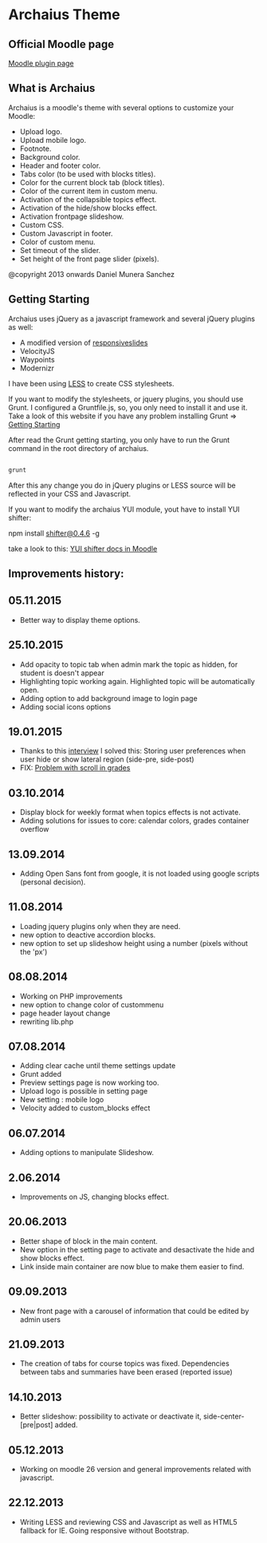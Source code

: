 Archaius Theme
==============

Official Moodle page
--------------------

[Moodle plugin page](https://moodle.org/plugins/view/theme_archaius)

What is Archaius
----------------

Archaius is a moodle's theme with several options to customize your Moodle:

 * Upload logo.
 * Upload mobile logo.
 * Footnote.
 * Background color.
 * Header and footer color.
 * Tabs color (to be used with blocks titles).
 * Color for the current block tab (block titles).
 * Color of the current item in custom menu.
 * Activation of the collapsible topics effect.
 * Activation of the hide/show blocks effect.
 * Activation frontpage slideshow.
 * Custom CSS.
 * Custom Javascript in footer.
 * Color of custom menu.
 * Set timeout of the slider.
 * Set height of the front page slider (pixels).

 @copyright  2013 onwards Daniel Munera Sanchez

Getting Starting
----------------

Archaius uses jQuery as a javascript framework and several jQuery plugins as well:

* A modified version of [responsiveslides](https://github.com/dmuneras/ResponsiveSlides.js)
* VelocityJS
* Waypoints
* Modernizr

I have been using [LESS](http://lesscss.org/) to create CSS stylesheets.


If you want to modify the stylesheets, or jquery plugins, you should use Grunt. I configured a Gruntfile.js, so, you only need to install it and use it. Take a look of this
website if you have any problem installing Grunt => [Getting Starting](http://gruntjs.com/getting-started)

After read the Grunt getting starting, you only have to run the Grunt command in the root
directory of archaius.

```javascript

grunt

```
After this any change you do in jQuery plugins or LESS source will be reflected in your CSS
and Javascript.

If you want to modify the archaius YUI module, yout have to install YUI shifter:

npm install shifter@0.4.6 -g

take a look to this: [YUI shifter docs in Moodle](https://docs.moodle.org/dev/YUI/Shifter)



Improvements history:
---------------------

05.11.2015
----------

* Better way to display theme options.

25.10.2015
----------

* Add opacity to topic tab when admin mark the topic as hidden, for student is doesn't appear
* Highlighting topic working again. Highlighted topic will be automatically open.
* Adding option to add background image to login page
* Adding social icons options

19.01.2015
----------

* Thanks to this [interview](https://moodle.org/mod/forum/discuss.php?d=268170#p1196711)
I solved this: Storing user preferences when user hide or show lateral region (side-pre, side-post)
* FIX: [Problem with scroll in grades](https://github.com/dmuneras/moodle-theme_archaius/issues/27)

03.10.2014
----------


* Display block for weekly format when topics effects is not activate.
* Adding solutions for issues to core: calendar colors, grades container overflow

13.09.2014
----------

* Adding Open Sans font from google, it is not loaded using google scripts (personal
decision).

11.08.2014
----------

* Loading jquery plugins only when they are need.
* new option to deactive accordion blocks.
* new option to set up slideshow height using a number (pixels without the 'px')


08.08.2014
----------

* Working on PHP improvements
* new option to change color of custommenu
* page header layout change
* rewriting lib.php

07.08.2014
----------

* Adding clear cache until theme settings update
* Grunt added
* Preview settings page is now working too.
* Upload logo is possible in setting page
* New setting : mobile logo
* Velocity added to custom_blocks effect

06.07.2014
----------

* Adding options to manipulate Slideshow.

2.06.2014
---------

* Improvements on JS, changing blocks effect.

20.06.2013
----------

* Better shape of block in the main content.
* New option in the setting page to activate and desactivate the hide and show blocks effect.
* Link inside main container are now blue to make them easier to find.

09.09.2013
----------

* New front page with a carousel of information that could be edited by admin users

21.09.2013
-----------

* The creation of tabs for course topics was fixed. Dependencies between tabs and summaries have been erased (reported issue)

14.10.2013
----------

* Better slideshow: possibility to activate or deactivate it, side-center-[pre|post] added.


05.12.2013
----------

* Working on moodle 26 version and general improvements related with javascript.

22.12.2013
----------

* Writing LESS and reviewing CSS and Javascript as well as HTML5 fallback for IE.
Going responsive without Bootstrap.
